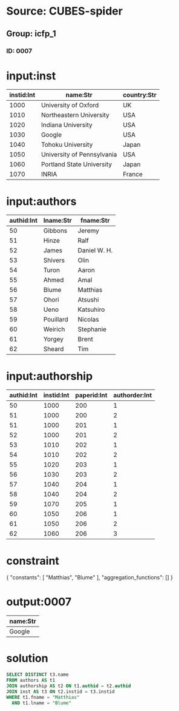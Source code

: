# Source: CUBES-spider
## Group: icfp_1
### ID: 0007

# input:inst

| instid:Int | name:Str | country:Str |
|---|---|---|
| 1000 | University of Oxford | UK |
| 1010 | Northeastern University | USA |
| 1020 | Indiana University | USA |
| 1030 | Google | USA |
| 1040 | Tohoku University | Japan |
| 1050 | University of Pennsylvania | USA |
| 1060 | Portland State University | Japan |
| 1070 | INRIA | France |

# input:authors

| authid:Int | lname:Str | fname:Str |
|---|---|---|
| 50 | Gibbons | Jeremy |
| 51 | Hinze | Ralf |
| 52 | James | Daniel W. H. |
| 53 | Shivers | Olin |
| 54 | Turon | Aaron |
| 55 | Ahmed | Amal |
| 56 | Blume | Matthias |
| 57 | Ohori | Atsushi |
| 58 | Ueno | Katsuhiro |
| 59 | Pouillard | Nicolas |
| 60 | Weirich | Stephanie |
| 61 | Yorgey | Brent |
| 62 | Sheard | Tim |

# input:authorship

| authid:Int | instid:Int | paperid:Int | authorder:Int |
|---|---|---|---|
| 50 | 1000 | 200 | 1 |
| 51 | 1000 | 200 | 2 |
| 51 | 1000 | 201 | 1 |
| 52 | 1000 | 201 | 2 |
| 53 | 1010 | 202 | 1 |
| 54 | 1010 | 202 | 2 |
| 55 | 1020 | 203 | 1 |
| 56 | 1030 | 203 | 2 |
| 57 | 1040 | 204 | 1 |
| 58 | 1040 | 204 | 2 |
| 59 | 1070 | 205 | 1 |
| 60 | 1050 | 206 | 1 |
| 61 | 1050 | 206 | 2 |
| 62 | 1060 | 206 | 3 |

# constraint

{
  "constants": [
    "Matthias",
    "Blume"
  ],
  "aggregation_functions": []
}

# output:0007

| name:Str |
|---|
| Google |

# solution

```sql
SELECT DISTINCT t3.name
FROM authors AS t1
JOIN authorship AS t2 ON t1.authid = t2.authid
JOIN inst AS t3 ON t2.instid = t3.instid
WHERE t1.fname = "Matthias"
  AND t1.lname = "Blume"
```
